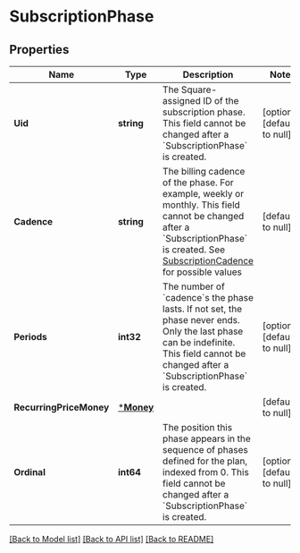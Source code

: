 # SubscriptionPhase

## Properties
Name | Type | Description | Notes
------------ | ------------- | ------------- | -------------
**Uid** | **string** | The Square-assigned ID of the subscription phase. This field cannot be changed after a &#x60;SubscriptionPhase&#x60; is created. | [optional] [default to null]
**Cadence** | **string** | The billing cadence of the phase. For example, weekly or monthly. This field cannot be changed after a &#x60;SubscriptionPhase&#x60; is created. See [SubscriptionCadence](#type-subscriptioncadence) for possible values | [default to null]
**Periods** | **int32** | The number of &#x60;cadence&#x60;s the phase lasts. If not set, the phase never ends. Only the last phase can be indefinite. This field cannot be changed after a &#x60;SubscriptionPhase&#x60; is created. | [optional] [default to null]
**RecurringPriceMoney** | [***Money**](Money.md) |  | [default to null]
**Ordinal** | **int64** | The position this phase appears in the sequence of phases defined for the plan, indexed from 0. This field cannot be changed after a &#x60;SubscriptionPhase&#x60; is created. | [optional] [default to null]

[[Back to Model list]](../README.md#documentation-for-models) [[Back to API list]](../README.md#documentation-for-api-endpoints) [[Back to README]](../README.md)


